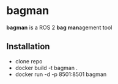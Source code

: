 # bagman
**bagman** is a ROS 2 **bag man**agement tool


## Installation
* clone repo
* docker build -t bagman .
* docker run -d -p 8501:8501 bagman